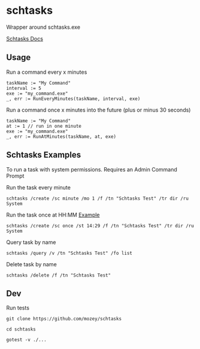 # schtasks

Wrapper around schtasks.exe

[Schtasks Docs](https://docs.microsoft.com/en-us/windows-server/administration/windows-commands/schtasks)


## Usage

Run a command every x minutes

```
taskName := "My Command"
interval := 5
exe := "my_command.exe"
_, err := RunEveryMinutes(taskName, interval, exe)
```

Run a command once x minutes into the future
(plus or minus 30 seconds)

```
taskName := "My Command"
at := 1 // run in one minute
exe := "my_command.exe"
_, err := RunAtMinutes(taskName, at, exe)
```


## Schtasks Examples

To run a task with system permissions.
Requires an Admin Command Prompt

Run the task every minute

    schtasks /create /sc minute /mo 1 /f /tn "Schtasks Test" /tr dir /ru System

Run the task once at HH:MM
[Example](https://docs.microsoft.com/en-us/windows-server/administration/windows-commands/schtasks-create#to-schedule-to-run-once)

    schtasks /create /sc once /st 14:29 /f /tn "Schtasks Test" /tr dir /ru System
    
Query task by name

    schtasks /query /v /tn "Schtasks Test" /fo list

Delete task by name

    schtasks /delete /f /tn "Schtasks Test"

 
## Dev

Run tests

    git clone https://github.com/mozey/schtasks

    cd schtasks

    gotest -v ./...
    
